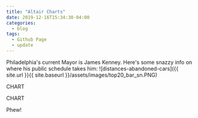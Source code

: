 ```yaml
---
title: "Altair Charts"
date: 2019-12-16T15:34:30-04:00
categories:
  - blog
tags:
  - Github Page
  - update
---
```


Philadelphia's current Mayor is James Kenney. Here's some snazzy info on where his public schedule takes him: 
![distances-abandoned-cars]({{ site.url }}{{ site.baseurl }}/assets/images/top20_bar_sn.PNG)

CHART 

CHART 

Phew!
